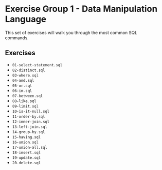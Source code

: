 # Exercise Group 1 - Data Manipulation Language

This set of exercises will walk you through the most common SQL commands.

## Exercises

- `01-select-statement.sql`
- `02-distinct.sql`
- `03-where.sql`
- `04-and.sql`
- `05-or.sql`
- `06-in.sql`
- `07-between.sql`
- `08-like.sql`
- `09-limit.sql`
- `10-is-it-null.sql`
- `11-order-by.sql`
- `12-inner-join.sql`
- `13-left-join.sql`
- `14-group-by.sql`
- `15-having.sql`
- `16-union.sql`
- `17-union-all.sql`
- `18-insert.sql`
- `19-update.sql`
- `20-delete.sql`